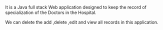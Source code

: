 It is a Java full stack Web application designed to keep the record of specialization of the Doctors in the Hospital.


We can delete the add ,delete ,edit and view all records in this application.
